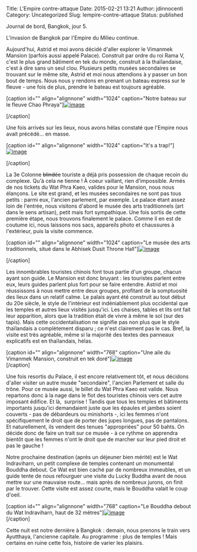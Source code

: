 Title: L'Empire contre-attaque
Date: 2015-02-21 13:21
Author: jdinnocenti
Category: Uncategorized
Slug: lempire-contre-attaque
Status: published

Journal de bord, Bangkok, jour 5.

L'invasion de Bangkok par l'Empire du Milieu continue.

Aujourd'hui, Astrid et moi avons décidé d'aller explorer le Vimanmek
Mansion (parfois aussi appelé Palace). Construit par ordre du roi Rama
V, c'est le plus grand bâtiment en tek du monde, construit à la
thaïlandaise, c'est à dire sans un seul clou. Plusieurs petits musées
secondaires se trouvant sur le même site, Astrid et moi nous attendions
à y passer un bon bout de temps. Nous nous y rendons en prenant un
bateau express sur le fleuve - une fois de plus, prendre le bateau est
toujours agréable.

<!--more-->

[caption id="" align="alignnone" width="1024" caption="Notre bateau sur
le fleuve Chao
Phraya"][![image](https://astridetjdenasie.files.wordpress.com/2015/02/wpid-sam_2965.jpg?w=1024 "Express boat")](https://astridetjdenasie.files.wordpress.com/2015/02/wpid-sam_2965.jpg)

[/caption]

Une fois arrivés sur les lieux, nous avons hélas constaté que l'Empire
nous avait précédé... en masse.

[caption id="" align="alignnone" width="1024" caption="It's a
trap!"][![image](https://astridetjdenasie.files.wordpress.com/2015/02/wpid-sam_2986.jpg?w=1024 "Cars chinois")](https://astridetjdenasie.files.wordpress.com/2015/02/wpid-sam_2986.jpg)

[/caption]

La 3e Colonne ~~blindée~~ touriste a déjà pris possession de chaque
recoin du complexe. Qu'à cela ne tienne ! À coeur vaillant, rien
d'impossible. Armés de nos tickets du Wat Phra Kaeo, valides pour le
Mansion, nous nous élançons. Le site est grand, et les musées
secondaires ne sont pas tous petits : parmi eux, l'ancien parlement, par
exemple. Le palace étant assez loin de l'entrée, nous visitons d'abord
le musée des arts traditionnels (art dans le sens artisan), petit mais
fort sympathique. Une fois sortis de cette première étape, nous trouvons
finalement le palace. Comme il en est de coutume ici, nous laissons nos
sacs, appareils photo et chaussures à l'extérieur, puis la visite
commence.

[caption id="" align="alignnone" width="1024" caption="Le musée des arts
traditionnels, situé dans le Abhisek Dusit Throne
Hall"][![image](https://astridetjdenasie.files.wordpress.com/2015/02/wpid-sam_2976.jpg?w=1024 "Abhisek Dusit Throne Hall")](https://astridetjdenasie.files.wordpress.com/2015/02/wpid-sam_2976.jpg)

[/caption]

Les innombrables touristes chinois font tous partie d'un groupe, chacun
ayant son guide. Le Mansion est donc bruyant : les touristes parlent
entre eux, leurs guides parlent plus fort pour se faire entendre. Astrid
et moi réussissons à nous mettre entre deux groupes, profitant de la
somptuosité des lieux dans un relatif calme. Le palais ayant été
construit au tout début du 20e siècle, le style de l'intérieur est
indéniablement plus occidental que les temples et autres lieux visités
jusqu'ici. Les chaises, tables et lits ont fait leur apparition, alors
que la tradition était de vivre à même le sol (sur des tapis). Mais
cette occidentalisation ne signifie pas non plus que le style
thaïlandais a complètement disparu ; ce n'est clairement pas le cas.
Bref, la visite est très agréable, même si la majorité des textes des
panneaux explicatifs est en thaïlandais, hélas.

[caption id="" align="alignnone" width="768" caption="Une aile du
Vimanmek Mansion, construit en tek
doré"][![image](https://astridetjdenasie.files.wordpress.com/2015/02/wpid-sam_2985.jpg?w=768 "Vimanmek Mansion")](https://astridetjdenasie.files.wordpress.com/2015/02/wpid-sam_2985.jpg)  
[/caption]

Une fois resortis du Palace, il est encore relativement tôt, et nous
décidons d'aller visiter un autre musée "secondaire", l'ancien Parlement
et salle du trône. Pour ce musée aussi, le billet du Wat Phra Kaeo est
valide. Nous repartons donc à la nage dans le flot des touristes chinois
vers cet autre imposant édifice. Et là,  surprise ! Tandis que tous les
temples et bâtiments importants jusqu'ici demandaient juste que les
épaules et jambes soient couverts - pas de débardeurs ou minishorts -,
ici les femmes n'ont spécifiquement le droit que de porter des jupes
longues, pas de pantalons. Et naturellement, ils vendent des tenues
"appropriées" pour 50 bahts. On décide donc de faire un trait sur ce
musée - à ce rythme on apprendra bientôt que les femmes n'ont le droit
que de marcher sur leur pied droit et pas le gauche !

Notre prochaine destination (après un déjeuner bien mérité) est le Wat
Indraviharn, un petit complexe de temples contenant un monumental
Bouddha debout. Ce Wat est bien caché par de nombreux immeubles, et un
guide tente de nous refourguer une visite du Lucky Buddha avant de nous
mettre sur une mauvaise route... mais après de nombreux jurons, on finit
par le trouver. Cette visite est assez courte, mais le Bouddha valait le
coup d'oeil.

[caption id="" align="alignnone" width="768" caption="Le Bouddha debout
du Wat Indraviharn, haut de 32
mètres"][![image](https://astridetjdenasie.files.wordpress.com/2015/02/wpid-sam_2998.jpg?w=768 "Bouddha debout")](https://astridetjdenasie.files.wordpress.com/2015/02/wpid-sam_2998.jpg)  
[/caption]

Cette nuit est notre dernière à Bangkok : demain, nous prenons le train
vers Ayutthaya, l'ancienne capitale. Au programme : plus de temples !
Mais certains en ruine cette fois, histoire de varier les plaisirs.

